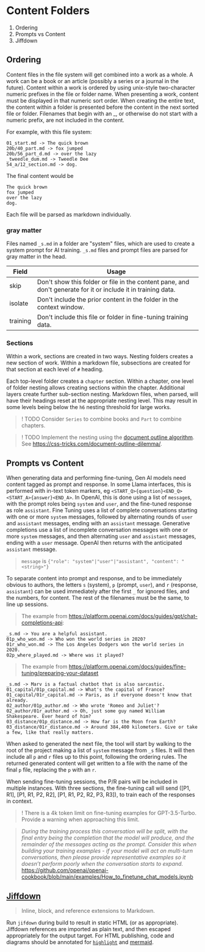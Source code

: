 # Content Folders

1. Ordering
2. Prompts vs Content
3. Jiffdown

## Ordering

Content files in the file system will get combined into a work as a whole.
A work can be a book or an article (possibly a series or a journal in the future).
Content within a work is ordered by using unix-style two-character numeric prefixes in the file or folder name.
When presenting a work, content must be displayed in that numeric sort order.
When creating the entire text, the content within a folder is presented before the content in the next sorted file or folder.
Filenames that begin with an \_, or otherwise do not start with a numeric prefix, are not included in the content.

For example, with this file system:

```
01_start.md -> The quick brown
20b/40_part.md -> fox jumped
20b/56_part_d.md -> over the lazy
_tweedle_dum.md -> Tweedle Dee
54_a/12_section.md -> dog.
```

The final content would be

```
The quick brown
fox jumped
over the lazy
dog.
```

Each file will be parsed as markdown individually.

### gray matter

Files named `_s.md` in a folder are "system" files, which are used to create a system prompt for AI training.
`_s.md` files and prompt files are parsed for gray matter in the head.

| Field    | Usage                                                                                                         |
| -------- | ------------------------------------------------------------------------------------------------------------- |
| skip     | Don't show this folder or file in the content pane, and don't generate for it or include it in training data. |
| isolate  | Don't include the prior content in the folder in the context window.                                          |
| training | Don't include this file or folder in fine-tuning training data.                                               |

### Sections

Within a work, sections are created in two ways.
Nesting folders creates a new section of work.
Within a markdown file, subsections are created for that section at each level of `#` heading.

Each top-level folder creates a `chapter` section.
Within a chapter, one level of folder nesting allows creating sections within the chapter.
Additional layers create further sub-section nesting.
Markdown files, when parsed, will have their headings reset at the appropriate nesting level.
This may result in some levels being below the `h6` nesting threshold for large works.

> ! TODO Consider `Series` to combine books and `Part` to combine chapters.

> ! TODO Implement the nesting using the [document outline algorithm](https://html.spec.whatwg.org/multipage/sections.html#outline).
> See https://css-tricks.com/document-outline-dilemma/.

## Prompts vs Content

When generating data and performing fine-tuning, Gen AI models need content tagged as prompt and response.
In some Llama interfaces, this is performed with in-text token markers, eg `<START_Q>{question}<END_Q><START_A>{answer}<END_A>`.
In OpenAI, this is done using a list of `message`s, with the prompt roles being `system` and `user`, and the fine-tuned response as role `assistant`.
Fine Tuning uses a list of complete conversations starting with one or more `system` messages, followed by alternating rounds of `user` and `assistant` messages, ending with an `assistant` message.
Generative completions use a list of incomplete conversation messages with one or more `system` messages, and then alternating `user` and `assistant` messages, ending with a `user` message.
OpenAI then returns with the anticipated `assistant` message.

> `message` is `{"role": "system"|"user"|"assistant", "content": "<string>"}`

To separate content into prompt and response, and to be immediately obvious to authors, the letters `s` (system), `p` (prompt, `user`), and `r` (response, `assistant`) can be used immediately after the first `_` for ignored files, and the numbers, for content.
The rest of the filenames must be the same, to line up sessions.

> The example from https://platform.openai.com/docs/guides/gpt/chat-completions-api:

```
_s.md -> You are a helpful assistant.
01p_who_won.md -> Who won the world series in 2020?
01r_who_won.md -> The Los Angeles Dodgers won the world series in 2020.
02p_where_played.md -> Where was it played?
```

> The example from https://platform.openai.com/docs/guides/fine-tuning/preparing-your-dataset

```
_s.md -> Marv is a factual chatbot that is also sarcastic.
01_capital/01p_capital.md -> What's the capital of France?
01_capital/01r_capital.md -> Paris, as if everyone doesn't know that already.
02_author/01p_author.md -> Who wrote 'Romeo and Juliet'?
02_author/01r_author.md -> Oh, just some guy named William Shakespeare. Ever heard of him?
03_distance/01p_distance.md -> How far is the Moon from Earth?
03_distance/01r_distance.md -> Around 384,400 kilometers. Give or take a few, like that really matters.
```

When asked to generated the next file, the tool will start by walking to the root of the project making a list of `system` message from `_s` files.
It will then include all `p` and `r` files up to this point, following the ordering rules.
The returned generated content will get written to a file with the name of the final `p` file, replacing the `p` with an `r`.

When sending fine-tuning sessions, the P/R pairs will be included in multiple instances.
With three sections, the fine-tuning call will send ([P1, R1], [P1, R1, P2, R2], [P1, R1, P2, R2, P3, R3]), to train each of the responses in context.

> ! There is a 4k token limit on fine-tuning examples for GPT-3.5-Turbo. Provide a warning when approaching this limit.

> _During the training process this conversation will be split, with the final entry being the completion that the model will produce, and the remainder of the messages acting as the prompt. Consider this when building your training examples - if your model will act on multi-turn conversations, then please provide representative examples so it doesn’t perform poorly when the conversation starts to expand._ https://github.com/openai/openai-cookbook/blob/main/examples/How_to_finetune_chat_models.ipynb

## [Jiffdown](https://github.com/jefri/jiffdown)

> Inline, block, and reference extensions to Markdown.

Run `jifdown` during build to result in static HTML (or as appropriate).
Jiffdown references are imported as plain text, and then escaped appropriately for the output target.
For HTML publishing, code and diagrams should be annotated for [`highlight`](https://highlightjs.org/) and [mermaid](https://mermaid.js.org/).
